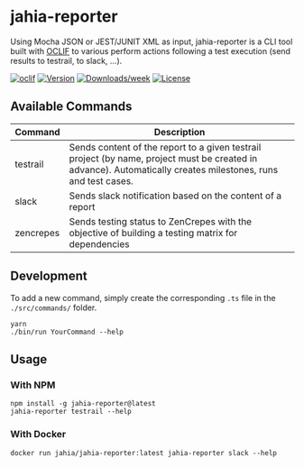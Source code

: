 # jahia-reporter

Using Mocha JSON or JEST/JUNIT XML as input, jahia-reporter is a CLI tool built with [OCLIF](https://oclif.io/) to various perform actions following a test execution (send results to testrail, to slack, ...).

[![oclif](https://img.shields.io/badge/cli-oclif-brightgreen.svg)](https://oclif.io)
[![Version](https://img.shields.io/npm/v/jahia-testrail-reporter.svg)](https://npmjs.org/package/jahia-testrail-reporter)
[![Downloads/week](https://img.shields.io/npm/dw/jahia-testrail-reporter.svg)](https://npmjs.org/package/jahia-testrail-reporter)
[![License](https://img.shields.io/npm/l/jahia-testrail-reporter.svg)](https://github.com/VladRadan/jahia-testrail-reporter/blob/master/package.json)

## Available Commands

| Command   | Description                                                                                                                                                   |
| --------- | ------------------------------------------------------------------------------------------------------------------------------------------------------------- |
| testrail  | Sends content of the report to a given testrail project (by name, project must be created in advance). Automatically creates milestones, runs and test cases. |
| slack     | Sends slack notification based on the content of a report                                                                                                     |
| zencrepes | Sends testing status to ZenCrepes with the objective of building a testing matrix for dependencies                                                            |

## Development

To add a new command, simply create the corresponding `.ts` file in the `./src/commands/` folder.

```
yarn
./bin/run YourCommand --help
```

## Usage

### With NPM

```
npm install -g jahia-reporter@latest
jahia-reporter testrail --help
```

### With Docker

```
docker run jahia/jahia-reporter:latest jahia-reporter slack --help
```
